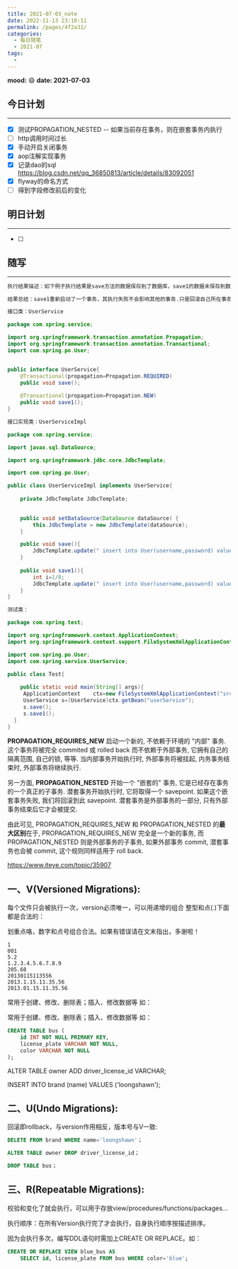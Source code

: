 ```yaml
---
title: 2021-07-03_note
date: 2022-11-13 23:10:11
permalink: /pages/4f2a31/
categories:
  - 每日随笔
  - 2021-07
tags:
  - 
---
```

**mood:** :smile:  																		**date: 2021-07-03**  
## 今日计划  
------
- [x]  测试PROPAGATION_NESTED -- 如果当前存在事务，则在嵌套事务内执行
- [ ] http调用时间过长
- [x] 手动开启关闭事务
- [x] aop注解实现事务
- [x] 记录dao的sql https://blog.csdn.net/qq_36850813/article/details/83092051
- [x] flyway的命名方式
- [ ] 得到字段修改前后的变化
## 明日计划  
------
- [ ]  
## 随写 
------

```java
执行结果描述：如下例子执行结果是save方法的数据保存到了数据库，save1的数据未保存到数据库。

结果总结：save1重新启动了一个事务，其执行失败不会影响其他的事务.只是回滚自己所在事务。

接口类：UserService

package com.spring.service;

import org.springframework.transaction.annotation.Propagation;
import org.springframework.transaction.annotation.Transactional;
import com.spring.po.User;


public interface UserService{
    @Transactional(propagation=Propagation.REQUIRED)
    public void save();
    
    @Transactional(propagation=Propagation.NEW)
    public void save1();
}

接口实现类：UserServiceImpl

package com.spring.service;

import javax.sql.DataSource;

import org.springframework.jdbc.core.JdbcTemplate;

import com.spring.po.User;

public class UserServiceImpl implements UserService{
    
    private JdbcTemplate JdbcTemplate;
    

    public void setDataSource(DataSource dataSource) {
        this.JdbcTemplate = new JdbcTemplate(dataSource);
    }

    public void save(){
        JdbcTemplate.update(" insert into User(username,password) values('55555','555555') ");
    }
    
    public void save1(){
        int i=1/0;
        JdbcTemplate.update(" insert into User(username,password) values('6666666','6666666') ");
    }
}

测试类：

package com.spring.test;

import org.springframework.context.ApplicationContext;
import org.springframework.context.support.FileSystemXmlApplicationContext;

import com.spring.po.User;
import com.spring.service.UserService;

public class Test{
    
    public static void main(String[] args){
     ApplicationContext    ctx=new FileSystemXmlApplicationContext("src/applicationContext.xml");
     UserService s=(UserService)ctx.getBean("userService");
     s.save();
     s.save1();
  }
}
```

 

**PROPAGATION_REQUIRES_NEW** 启动一个新的, 不依赖于环境的 "内部" 事务. 这个事务将被完全 commited 或 rolled back 而不依赖于外部事务, 它拥有自己的隔离范围, 自己的锁, 等等. 当内部事务开始执行时, 外部事务将被挂起, 内务事务结束时, 外部事务将继续执行.


  另一方面, **PROPAGATION_NESTED** 开始一个 "嵌套的" 事务, 它是已经存在事务的一个真正的子事务. 潜套事务开始执行时, 它将取得一个 savepoint. 如果这个嵌套事务失败, 我们将回滚到此 savepoint. 潜套事务是外部事务的一部分, 只有外部事务结束后它才会被提交.

  由此可见, PROPAGATION_REQUIRES_NEW 和 PROPAGATION_NESTED 的**最大区别**在于, PROPAGATION_REQUIRES_NEW 完全是一个新的事务, 而 PROPAGATION_NESTED 则是外部事务的子事务, 如果外部事务 commit, 潜套事务也会被 commit, 这个规则同样适用于 roll back.

https://www.iteye.com/topic/35907





## 一、V(Versioned Migrations):

每个文件只会被执行一次，version必须唯一，可以用递增的组合 整型和点(.)下面都是合法的：

划重点咯，数字和点号组合合法。如果有错误请在文末指出，多谢啦！

```
1
001
5.2
1.2.3.4.5.6.7.8.9
205.68
20130115113556
2013.1.15.11.35.56
2013.01.15.11.35.56
```


常用于创建、修改、删除表；插入、修改数据等 如：

常用于创建、修改、删除表；插入、修改数据等 如：

```sql
CREATE TABLE bus (
    id INT NOT NULL PRIMARY KEY,
    license_plate VARCHAR NOT NULL,
    color VARCHAR NOT NULL
);
```

ALTER TABLE owner ADD driver_license_id VARCHAR;

INSERT INTO brand (name) VALUES ('loongshawn');

## 二、U(Undo Migrations):

回滚即rollback，与version作用相反，版本号与V一致:

```sql
DELETE FROM brand WHERE name='loongshawn'；

ALTER TABLE owner DROP driver_license_id；

DROP TABLE bus；
```



## 三、R(Repeatable Migrations):

校验和变化了就会执行，可以用于存放view/procedures/functions/packages…

执行顺序：在所有Version执行完了才会执行，自身执行顺序按描述排序。

因为会执行多次，编写DDL语句时需加上CREATE OR REPLACE。如：

```sql
CREATE OR REPLACE VIEW blue_bus AS 
    SELECT id, license_plate FROM bus WHERE color='blue';

```


